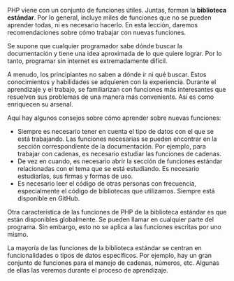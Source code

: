 PHP viene con un conjunto de funciones útiles. Juntas, forman la **biblioteca estándar**. Por lo general, incluye miles de funciones que no se pueden aprender todas, ni es necesario hacerlo. En esta lección, daremos recomendaciones sobre cómo trabajar con nuevas funciones.

Se supone que cualquier programador sabe dónde buscar la documentación y tiene una idea aproximada de lo que quiere lograr. Por lo tanto, programar sin internet es extremadamente difícil.

A menudo, los principiantes no saben a dónde ir ni qué buscar. Estos conocimientos y habilidades se adquieren con la experiencia. Durante el aprendizaje y el trabajo, se familiarizan con funciones más interesantes que resuelven sus problemas de una manera más conveniente. Así es como enriquecen su arsenal.

Aquí hay algunos consejos sobre cómo aprender sobre nuevas funciones:

* Siempre es necesario tener en cuenta el tipo de datos con el que se está trabajando. Las funciones necesarias se pueden encontrar en la sección correspondiente de la documentación. Por ejemplo, para trabajar con cadenas, es necesario estudiar las funciones de cadenas.
* De vez en cuando, es necesario abrir la sección de funciones estándar relacionadas con el tema que se está estudiando. Es necesario estudiarlas, sus firmas y formas de uso.
* Es necesario leer el código de otras personas con frecuencia, especialmente el código de bibliotecas que utilizamos. Siempre está disponible en GitHub.

Otra característica de las funciones de PHP de la biblioteca estándar es que están disponibles globalmente. Se pueden llamar en cualquier parte del programa. Sin embargo, esto no se aplica a las funciones escritas por uno mismo.

La mayoría de las funciones de la biblioteca estándar se centran en funcionalidades o tipos de datos específicos. Por ejemplo, hay un gran conjunto de funciones para el manejo de cadenas, números, etc. Algunas de ellas las veremos durante el proceso de aprendizaje.
